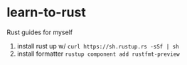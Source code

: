 # learn-to-rust
Rust guides for myself


1. install rust up w/ `curl https://sh.rustup.rs -sSf | sh`
2. install formatter `rustup component add rustfmt-preview`
